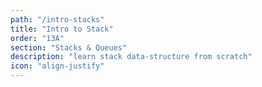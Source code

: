```yaml
---
path: "/intro-stacks"
title: "Intro to Stack"
order: "13A"
section: "Stacks & Queues"
description: "learn stack data-structure from scratch"
icon: "align-justify"
---
```

